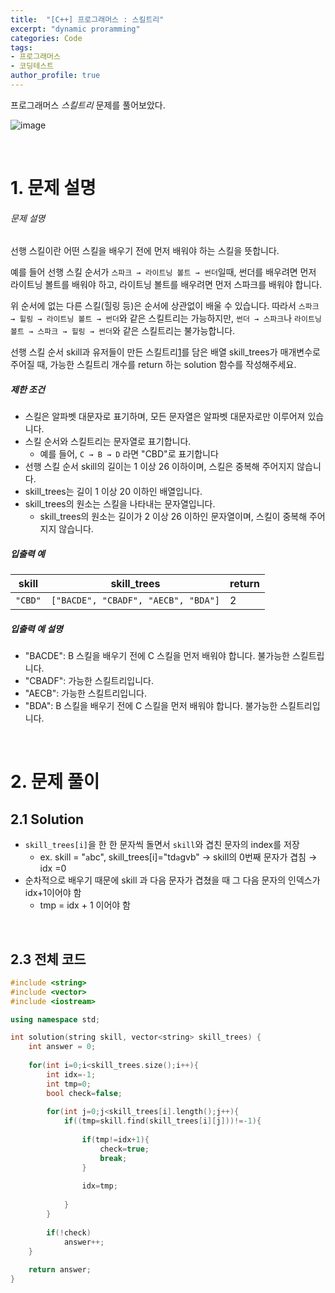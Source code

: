 ```yaml
---
title:  "[C++] 프로그래머스 : 스킬트리"
excerpt: "dynamic proramming"
categories: Code
tags: 
- 프로그래머스
- 코딩테스트
author_profile: true
---
```


프로그래머스 *스킬트리*  문제를 풀어보았다.

![image](https://user-images.githubusercontent.com/37764581/110339821-ef534580-806b-11eb-93cc-723fde4fabde.png)



<br>

# 1. 문제 설명



###### 문제 설명

선행 스킬이란 어떤 스킬을 배우기 전에 먼저 배워야 하는 스킬을 뜻합니다.

예를 들어 선행 스킬 순서가 `스파크 → 라이트닝 볼트 → 썬더`일때, 썬더를 배우려면 먼저 라이트닝 볼트를 배워야 하고, 라이트닝 볼트를 배우려면 먼저 스파크를 배워야 합니다.

위 순서에 없는 다른 스킬(힐링 등)은 순서에 상관없이 배울 수 있습니다. 따라서 `스파크 → 힐링 → 라이트닝 볼트 → 썬더`와 같은 스킬트리는 가능하지만, `썬더 → 스파크`나 `라이트닝 볼트 → 스파크 → 힐링 → 썬더`와 같은 스킬트리는 불가능합니다.

선행 스킬 순서 skill과 유저들이 만든 스킬트리[1](https://programmers.co.kr/learn/courses/30/lessons/49993#fn1)를 담은 배열 skill_trees가 매개변수로 주어질 때, 가능한 스킬트리 개수를 return 하는 solution 함수를 작성해주세요.

##### 제한 조건

- 스킬은 알파벳 대문자로 표기하며, 모든 문자열은 알파벳 대문자로만 이루어져 있습니다.
- 스킬 순서와 스킬트리는 문자열로 표기합니다.
  - 예를 들어, `C → B → D` 라면 "CBD"로 표기합니다
- 선행 스킬 순서 skill의 길이는 1 이상 26 이하이며, 스킬은 중복해 주어지지 않습니다.
- skill_trees는 길이 1 이상 20 이하인 배열입니다.
- skill_trees의 원소는 스킬을 나타내는 문자열입니다.
  - skill_trees의 원소는 길이가 2 이상 26 이하인 문자열이며, 스킬이 중복해 주어지지 않습니다.

##### 입출력 예

| skill   | skill_trees                         | return |
| ------- | ----------------------------------- | ------ |
| `"CBD"` | `["BACDE", "CBADF", "AECB", "BDA"]` | 2      |

##### 입출력 예 설명

- "BACDE": B 스킬을 배우기 전에 C 스킬을 먼저 배워야 합니다. 불가능한 스킬트립니다.
- "CBADF": 가능한 스킬트리입니다.
- "AECB": 가능한 스킬트리입니다.
- "BDA": B 스킬을 배우기 전에 C 스킬을 먼저 배워야 합니다. 불가능한 스킬트리입니다.

<br>

# 2. 문제 풀이

## 2.1 Solution

+ `skill_trees[i]`을 한 한 문자씩 돌면서 `skill`와 겹친 문자의 index를 저장
  + ex. skill = "`a`bc", skill_trees[i]="td`a`gvb" → skill의 0번째 문자가 겹침 → idx =0
+ 순차적으로 배우기 때문에 skill 과 다음 문자가 겹쳤을 때 그 다음 문자의 인덱스가 idx+1이어야 함
  + tmp = idx + 1 이어야 함



<br>

## 2.3 전체 코드

```cpp
#include <string>
#include <vector>
#include <iostream>

using namespace std;

int solution(string skill, vector<string> skill_trees) {
    int answer = 0;
    
    for(int i=0;i<skill_trees.size();i++){
        int idx=-1;
        int tmp=0;
        bool check=false;
        
        for(int j=0;j<skill_trees[i].length();j++){
            if((tmp=skill.find(skill_trees[i][j]))!=-1){
                
                if(tmp!=idx+1){ 
                    check=true;
                    break;
                }
                
                idx=tmp;
                
            } 
        }
        
        if(!check)
            answer++;
    }
    
    return answer;
}
```



<br>

